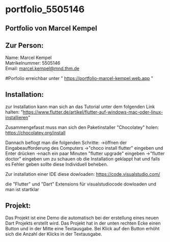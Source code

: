 # portfolio_5505146
## Portfolio von Marcel Kempel 
## Zur Person:
Name: Marcel Kempel   
Matrikelnummer: 5505146  
Email: marcel.kempel@mnd.thm.de

#Porfolio erreichbar unter " https://portfolio-marcel-kempel.web.app "

## Installation:
zur Installation kann man sich an das Tutorial unter dem folgenden Link halten: "https://www.flutter.de/artikel/flutter-auf-windows-mac-oder-linux-installieren"

Zusammengefasst muss man sich den Paketinstaller "Chocolatey" holen: https://chocolatey.org/install

Dannach beflogt man die folgenden Schritte: 
->öffnen der Eingabeaufforderung des Computers
->"choco install flutter" eingeben und Enter drücken
->nach ein paar Minuten "flutter upgrade" eingeben
->"flutter doctor" eingeben um zu schauen ob die Installation geklappt hat und falls es Fehler geben sollte diese Individuell beheben.

Zur installation einer IDE diese dowloaden: https://code.visualstudio.com/

die "Flutter" und "Dart" Extensions für visualstudiocode dowloaden und man ist startklar 

## Projekt:
Das Projekt ist eine Demo die automatisch bei der erstellung eines neuen Dart Projekts erstellt wird.
Das Projekt hat in der unten rechten Ecke einen Button und in der Mitte eine Textausgabe.
Bei Klick auf den Button erhöht sich die Anzahl der Klicks in der Textausgabe.
